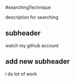 #searchingTechnique



description for searching

## subheader

watch my github account

## add new subheader

i do lot of work
